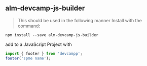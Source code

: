 ## alm-devcamp-js-builder

> This should be used in the following manner
Install with the command:

```
npm install --save alm-devcamp-js-builder
```
add to a JavaScript Project with
 

```javascript
import { footer } from 'devcampp';
footer('spme name');
```